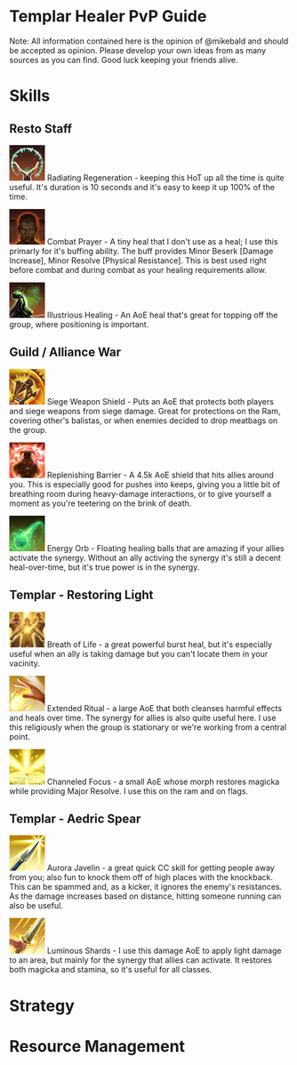 Templar Healer PvP Guide
===
 Note: All information contained here is the opinion of @mikebald and should be accepted as opinion. Please develop your own ideas from as many sources as you can find. Good luck keeping your friends alive.

# Skills

  ## Resto Staff

   [![Radiating Regeneration](images/ability_restorationstaff_002a.png)](https://eso-hub.com/en/skills/weapon/restoration-staff/radiating-regeneration)
   Radiating Regeneration - keeping this HoT up all the time is quite useful. It's duration is 10 seconds and it's easy to keep it up 100% of the time.

   [![Combat Prayer](images/ability_restorationstaff_003_b.png)](https://eso-hub.com/en/skills/weapon/restoration-staff/combat-prayer)
   Combat Prayer - A tiny heal that I don't use as a heal; I use this primarly for it's buffing ability. The buff provides Minor Beserk [Damage Increase], Minor Resolve [Physical Resistance]. This is best used right before combat and during combat as your healing requirements allow.

   [![Illustrious Healing](images/ability_restorationstaff_004b.png)](https://eso-hub.com/en/skills/weapon/restoration-staff/illustrious-healing)
   Illustrious Healing - An AoE heal that's great for topping off the group, where positioning is important.

  ##  Guild / Alliance War

  [![Siege Weapon Shield](images/ability_ava_004_b.png)](https://eso-hub.com/en/skills/alliance-war/support/siege-weapon-shield)
  Siege Weapon Shield - Puts an AoE that protects both players and siege weapons from siege damage. Great for protections on the Ram, covering other's balistas, or when enemies decided to drop meatbags on the group.

  [![Barrier](images/ability_ava_006_a.png)](https://eso-hub.com/en/skills/alliance-war/support/replenishing-barrier)
  Replenishing Barrier - A 4.5k AoE shield that hits allies around you. This is especially good for pushes into keeps, giving you a little bit of breathing room during heavy-damage interactions, or to give yourself a moment as you're teetering on the brink of death.

  [![Energy Orb](images/ability_undaunted_004b.png)](https://eso-hub.com/en/skills/guild/undaunted/energy-orb)
  Energy Orb - Floating healing balls that are amazing if your allies activate the synergy. Without an ally activing the synergy it's still a decent heal-over-time, but it's true power is in the synergy.

  ##  Templar - Restoring Light

  [![Breath of Life](images/ability_templar_breath_of_life.png)](https://eso-hub.com/en/skills/templar/restoring-light/breath-of-life)
  Breath of Life - a great powerful burst heal, but it's especially useful when an ally is taking damage but you can't locate them in your vacinity.

  [![Extended Ritual](images/ability_templar_extended_ritual.png)](https://eso-hub.com/en/skills/templar/restoring-light/extended-ritual)
  Extended Ritual - a large AoE that both cleanses harmful effects and heals over time. The synergy for allies is also quite useful here. I use this religiously when the group is stationary or we're working from a central point.

  [![Channeled Focus](images/ability_templar_channeled_focus.png)](https://eso-hub.com/en/skills/templar/restoring-light/channeled-focus)
  Channeled Focus - a small AoE whose morph restores magicka while providing Major Resolve. I use this on the ram and on flags.

  ##  Templar - Aedric Spear

  [![Aurora Javelin](images/ability_templar_ripping_spear.png)](https://eso-hub.com/en/skills/templar/aedric-spear/aurora-javelin)
  Aurora Javelin - a great quick CC skill for getting people away from you; also fun to knock them off of high places with the knockback. This can be spammed and, as a kicker, it ignores the enemy's resistances. As the damage increases based on distance, hitting someone running can also be useful.

  [![Luminous Shards](images/ability_templar_light_strike.png)](https://eso-hub.com/en/skills/templar/aedric-spear/luminous-shards)
  Luminous Shards - I use this damage AoE to apply light damage to an area, but mainly for the synergy that allies can activate. It restores both magicka and stamina, so it's useful for all classes.

# Strategy

# Resource Management